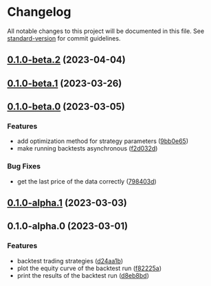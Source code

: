 # Changelog

All notable changes to this project will be documented in this file. See [standard-version](https://github.com/conventional-changelog/standard-version) for commit guidelines.

## [0.1.0-beta.2](https://github.com/fugle-dev/fugle-backtest-node/compare/v0.1.0-beta.1...v0.1.0-beta.2) (2023-04-04)

## [0.1.0-beta.1](https://github.com/fugle-dev/fugle-backtest-node/compare/v0.1.0-beta.0...v0.1.0-beta.1) (2023-03-26)

## [0.1.0-beta.0](https://github.com/fugle-dev/fugle-backtest-node/compare/v0.1.0-alpha.1...v0.1.0-beta.0) (2023-03-05)


### Features

* add optimization method for strategy parameters ([9bb0e65](https://github.com/fugle-dev/fugle-backtest-node/commit/9bb0e65d69e1ceed8d5335779a7d68ccf811fd1f))
* make running backtests asynchronous ([f2d032d](https://github.com/fugle-dev/fugle-backtest-node/commit/f2d032d513181f36aea5133cc83fe5b8edfa1b8b))


### Bug Fixes

* get the last price of the data correctly ([798403d](https://github.com/fugle-dev/fugle-backtest-node/commit/798403dc0fa01fc66b28c89a3cd893f10ad7f5a7))

## [0.1.0-alpha.1](https://github.com/fugle-dev/fugle-backtest-node/compare/v0.1.0-alpha.0...v0.1.0-alpha.1) (2023-03-03)

## 0.1.0-alpha.0 (2023-03-01)


### Features

* backtest trading strategies ([d24aa1b](https://github.com/fugle-dev/fugle-backtest-node/commit/d24aa1b18b28fb6bba0fc080dcc08456e27390e5))
* plot the equity curve of the backtest run ([f82225a](https://github.com/fugle-dev/fugle-backtest-node/commit/f82225a4fca9f1eb0b8e848b78d043fe0f112dae))
* print the results of the backtest run ([d8eb8bd](https://github.com/fugle-dev/fugle-backtest-node/commit/d8eb8bd3c5030c7ac34654ebd7e15cacdcd39957))
